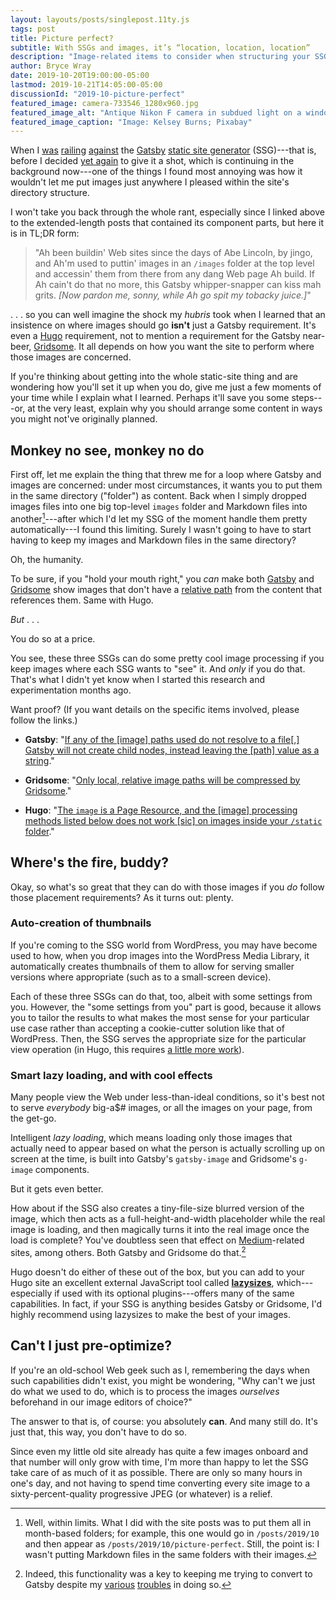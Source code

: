 ```yaml
---
layout: layouts/posts/singlepost.11ty.js
tags: post
title: Picture perfect?
subtitle: With SSGs and images, it’s “location, location, location”
description: "Image-related items to consider when structuring your SSG-powered site."
author: Bryce Wray
date: 2019-10-20T19:00:00-05:00
lastmod: 2019-10-21T14:05:00-05:00
discussionId: "2019-10-picture-perfect"
featured_image: camera-733546_1280x960.jpg
featured_image_alt: "Antique Nikon F camera in subdued light on a windowsill"
featured_image_caption: "Image: Kelsey Burns; Pixabay"
---
```


When I [was](/posts/2019/07/why-staying-with-hugo) [railing](/posts/2019/07/lessons-learned) [against](/posts/2019/09/why-left-hugo-eleventy) the [Gatsby](https://www.gatsbyjs.org) [static site generator](https://www.staticgen.com) (SSG)---that is, before I decided [yet again](/posts/2019/10/otoh) to give it a shot, which is continuing in the background now---one of the things I found most annoying was how it wouldn't let me put images just anywhere I pleased within the site's directory structure.

I won't take you back through the whole rant, especially since I linked above to the extended-length posts that contained its component parts, but here it is in TL;DR form:

> "Ah been buildin' Web sites since the days of Abe Lincoln, by jingo, and Ah'm used to puttin' images in an `/images` folder at the top level and accessin' them from there from any dang Web page Ah build. If Ah cain't do that no more, this Gatsby whipper-snapper can kiss mah grits. *[Now pardon me, sonny, while Ah go spit my tobacky juice.]*"

.&nbsp;.&nbsp;. so you can well imagine the shock my *hubris* took when I learned that an insistence on where images should go **isn't** just a Gatsby requirement. It's even a [Hugo](https://gohugo.io) requirement, not to mention a requirement for the Gatsby near-beer, [Gridsome](https://gridsome.org). It all depends on how you want the site to perform where those images are concerned.

If you're thinking about getting into the whole static-site thing and are wondering how you'll set it up when you do, give me just a few moments of your time while I explain what I learned. Perhaps it'll save you some steps---or, at the very least, explain why you should arrange some content in ways you might not've originally planned.

## Monkey no see, monkey no do

First off, let me explain the thing that threw me for a loop where Gatsby and images are concerned: under most circumstances, it wants you to put them in the same directory ("folder") as content. Back when I simply dropped images files into one big top-level `images` folder and Markdown files into another[^dirSet]---after which I'd let my SSG of the moment handle them pretty automatically---I found this limiting. Surely I wasn't going to have to start having to keep my images and Markdown files in the same directory?

[^dirSet]: Well, within limits. What I did with the site posts was to put them all in month-based folders; for example, this one would go in `/posts/2019/10` and then appear as `/posts/2019/10/picture-perfect`. Still, the point is: I wasn't putting Markdown files in the same folders with their images.

Oh, the humanity.

To be sure, if you "hold your mouth right," you *can* make both [Gatsby](https://www.gatsbyjs.org/docs/static-folder/) and [Gridsome](https://gridsome.org/docs/images/) show images that don't have a [relative path](https://www.coffeecup.com/help/articles/absolute-vs-relative-pathslinks/) from the content that references them. Same with Hugo.

*But* .&nbsp;.&nbsp;.

You do so at a price.

You see, these three SSGs can do some pretty cool image processing if you keep images where each SSG wants to "see" it. And *only* if you do that. That's what I didn't yet know when I started this research and experimentation months ago.

Want proof? (If you want details on the specific items involved, please follow the links.)

- **Gatsby**: "[If any of the \[image\] paths used do not resolve to a file\[,\] Gatsby will not create child nodes, instead leaving the \[path\] value as a string](https://www.orangejellyfish.com/blog/a-comprehensive-guide-to-images-in-gatsby/)."

- **Gridsome**: "[Only local, relative image paths will be compressed by Gridsome](https://gridsome.org/docs/images/)."

- **Hugo**: "[The `image` is a Page Resource, and the \[image\] processing methods listed below does not work \[sic\] on images inside your `/static` folder](https://gohugo.io/content-management/image-processing/)." 

## Where's the fire, buddy?

Okay, so what's so great that they can do with those images if you *do* follow those placement requirements? As it turns out: plenty.

### Auto-creation of thumbnails

If you're coming to the SSG world from WordPress, you may have become used to how, when you drop images into the WordPress Media Library, it automatically creates thumbnails of them to allow for serving smaller versions where appropriate (such as to a small-screen device).

Each of these three SSGs can do that, too, albeit with some settings from you. However, the "some settings from you" part is good, because it allows you to tailor the results to what makes the most sense for your particular use case rather than accepting a cookie-cutter solution like that of WordPress. Then, the SSG serves the appropriate size for the particular view operation (in Hugo, this requires [a little more work](https://gohugo.io/content-management/image-processing/#image-processing-examples)).

### Smart lazy loading, and with cool effects

Many people view the Web under less-than-ideal conditions, so it's best not to serve *everybody* big-a$# images, or all the images on your page, from the get-go.

Intelligent *lazy loading*, which means loading only those images that actually need to appear based on what the person is actually scrolling up on screen at the time, is built into Gatsby's `gatsby-image` and Gridsome's `g-image` components.

But it gets even better.

How about if the SSG also creates a tiny-file-size blurred version of the image, which then acts as a full-height-and-width placeholder while the real image is loading, and then magically turns it into the real image once the load is complete? You've doubtless seen that effect on [Medium](https://medium.com)-related sites, among others. Both Gatsby and Gridsome do that.[^gatsbyImage]

[^gatsbyImage]: Indeed, this functionality was a key to keeping me trying to convert to Gatsby despite my [various](/posts/2019/07/why-staying-with-hugo) [troubles](/posts/2019/09/why-left-hugo-eleventy) in doing so.

Hugo doesn't do either of these out of the box, but you can add to your Hugo site an excellent external JavaScript tool called [**lazysizes**](https://github.com/aFarkas/lazysizes), which---especially if used with its optional plugins---offers many of the same capabilities. In fact, if your SSG is anything besides Gatsby or Gridsome, I'd highly recommend using lazysizes to make the best of your images.

## Can't I just pre-optimize?

If you're an old-school Web geek such as I, remembering the days when such capabilities didn't exist, you might be wondering, "Why can't we just do what we used to do, which is to process the images *ourselves* beforehand in our image editors of choice?"

The answer to that is, of course: you absolutely **can**. And many still do. It's just that, this way, you don't have to do so.

Since even my little old site already has quite a few images onboard and that number will only grow with time, I'm more than happy to let the SSG take care of as much of it as possible. There are only so many hours in one's day, and not having to spend time converting every site image to a sixty-percent-quality progressive JPEG (or whatever) is a relief.